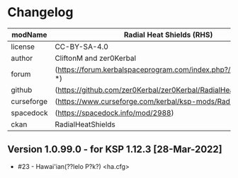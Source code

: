 # Changelog  
<!-- changelog.md v1.1.1.1
Radial Heat Shields (RHS)
created: 01 Aug 2016
updated: 05 Mar 2022

——————————————————————————————————————————————————
——— changelog ————————————————————————————————————
—————————————————————————————————————————————————— -->
  
| modName    | Radial Heat Shields (RHS)                                        |
| ---------- | ---------------------------------------------------------------- |
| license    | CC-BY-SA-4.0                                                     |
| author     | CliftonM and zer0Kerbal                                          |
| forum      | (https://forum.kerbalspaceprogram.com/index.php?/topic/202945-*) |
| github     | (https://github.com/zer0Kerbal/zer0Kerbal/RadialHeatShields)     |
| curseforge | (https://www.curseforge.com/kerbal/ksp-mods/RadialHeatShields)   |
| spacedock  | (https://spacedock.info/mod/2988)                                |
| ckan       | RadialHeatShields                                                |

## Version 1.0.99.0 - for KSP 1.12.3 [28-Mar-2022]

* #23 - Hawai'ian(??lelo P?k?) &lt;ha.cfg&gt;